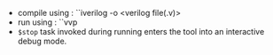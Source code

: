 - compile using : ``iverilog -o <output file> <verilog file(.v)>
- run using : ``vvp <output file>
- ``$stop`` task invoked during running enters the tool into an interactive debug mode.